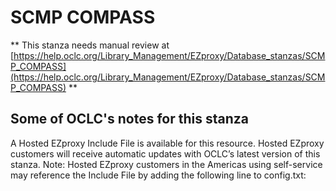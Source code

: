 # SCMP COMPASS
** This stanza needs manual review at [https://help.oclc.org/Library_Management/EZproxy/Database_stanzas/SCMP_COMPASS](https://help.oclc.org/Library_Management/EZproxy/Database_stanzas/SCMP_COMPASS) **

## Some of OCLC's notes for this stanza

A Hosted EZproxy Include File is available for this resource. Hosted EZproxy customers will receive automatic updates with OCLC&rsquo;s latest version of this stanza. Note: Hosted EZproxy customers in the Americas using self-service may reference the Include File by adding the following line to config.txt:

&nbsp;

&nbsp;
